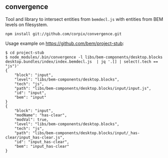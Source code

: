 convergence
------------

Tool and library to intersect entities from `bemdecl.js` with entities from BEM levels on filesystem.

```
npm install git://github.com/corpix/convergence.git
```

Usage example on https://github.com/bem/project-stub:
```console
$ cd project-stub
$ node_modules/.bin/convergence -l libs/bem-components/desktop.blocks desktop.bundles/index/index.bemdecl.js  | jq '.[] | select(.tech == "js")'
{
    "block": "input",
    "level": "libs/bem-components/desktop.blocks",
    "tech": "js",
    "path": "libs/bem-components/desktop.blocks/input/input.js",
    "id": "input",
    "bem": "input"
}
{
    "block": "input",
    "modName": "has-clear",
    "modVal": true,
    "level": "libs/bem-components/desktop.blocks",
    "tech": "js",
    "path": "libs/bem-components/desktop.blocks/input/_has-clear/input_has-clear.js",
    "id": "input_has-clear",
    "bem": "input_has-clear"
}
```
